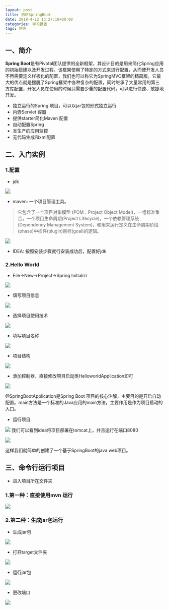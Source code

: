 ```yaml
---
layout: post
title: 初识SpringBoot
date: 2018-4-12 13:27:10+00:00
categories: 学习报告
tags: 博客
---
```

## 一、简介

**Spring Boot**是有Pivotal团队提供的全新框架，其设计目的是用来简化Spring应用的初始搭建以及开发过程。该框架使用了特定的方式来进行配置，从而使开发人员不再需要定义样板化的配置，我们也可以称它为SpringMVC框架的精简版。它最大的优点就是摆脱了Spring框架中各种复杂的配置，同时继承了大量常用的第三方库配置，开发人员在使用的时候只需要少量的配置代码，可以进行快速、敏捷地开发。
* 独立运行的Spring 项目，可以以jar包的形式独立运行
* 内嵌Servlet 容器
* 提供starter简化Maven 配置
* 自动配置Spring
* 准生产的应用监控
* 无代码生成和xml配置

## 二、入门实例

### 1.配置
* jdk

![](https://github.com/south270/south270.github.io/blob/master/image/report1/1.png?raw=true)
* maven: 一个项目管理工具。

> 它包含了一个项目对象模型 (POM：Project Object Model)，一组标准集合，一个项目生命周期(Project Lifecycle)，一个依赖管理系统(Dependency Management System)，和用来运行定义在生命周期阶段(phase)中插件(plugin)目标(goal)的逻辑。

![](https://github.com/south270/south270.github.io/blob/master/image/report1/2.png?raw=true)
* IDEA: 按照安装步骤就行安装成功后，配置好jdk

### 2.Hello World

* File->New->Project->Spring Initializr

![](https://github.com/south270/south270.github.io/blob/master/image/report1/3.png?raw=true)
* 填写项目信息

![](https://github.com/south270/south270.github.io/blob/master/image/report1/4.png?raw=true)
* 选择项目使用技术

![](https://github.com/south270/south270.github.io/blob/master/image/report1/5.png?raw=true)
* 填写项目名称

![](https://github.com/south270/south270.github.io/blob/master/image/report1/6.png?raw=true)
* 项目结构

![](https://github.com/south270/south270.github.io/blob/master/image/report1/7.png?raw=true)
* 添加控制器，直接修改项目启动类HelloworldApplication即可

![](https://github.com/south270/south270.github.io/blob/master/image/report1/8.png?raw=true)

@SpringBootApplication是Spring Boot 项目的核心注解，主要目的是开启自动配置。main方法是一个标准的Java应用的main方法，主要作用是作为项目启动的入口。

* 运行项目

![](https://github.com/south270/south270.github.io/blob/master/image/report1/9.png?raw=true)
我们可以看到idea将项目部署在tomcat上，并且运行在端口8080

![](https://github.com/south270/south270.github.io/blob/master/image/report1/10.png?raw=true)

这样我们就简单的创建了一个基于SpringBoot的java web项目。

## 三、命令行运行项目

* 进入项目所在文件夹

### 1.第一种：直接使用mvn 运行

![](https://github.com/south270/south270.github.io/blob/master/image/report1/11.png?raw=true)

### 2.第二种：生成jar包运行
* 生成jar包

![](https://github.com/south270/south270.github.io/blob/master/image/report1/12.png?raw=true)

* 打开target文件夹

![](https://github.com/south270/south270.github.io/blob/master/image/report1/13.png?raw=true)

* 运行jar包

![](https://github.com/south270/south270.github.io/blob/master/image/report1/14.png?raw=true)

* 更改端口


![](https://github.com/south270/south270.github.io/blob/master/image/report1/15.png?raw=true)

